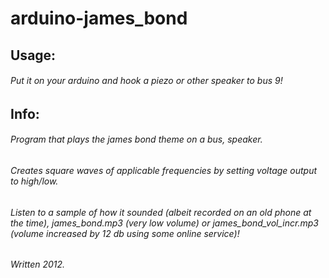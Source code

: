 # arduino-james_bond

## Usage:
###### Put it on your arduino and hook a piezo or other speaker to bus 9!

## Info:
###### Program that plays the james bond theme on a bus, speaker.
###### Creates square waves of applicable frequencies by setting voltage output to high/low.
###### Listen to a sample of how it sounded (albeit recorded on an old phone at the time), james_bond.mp3 (very low volume) or james_bond_vol_incr.mp3 (volume increased by 12 db using some online service)!
###### 
###### Written 2012.
